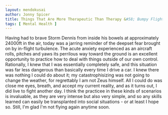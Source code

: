 ```yaml
---
layout: mendokusai
author: Jonny Spicer
title: Things That Are More Therapeutic Than Therapy &#58; Bumpy Flights
tags: [ Mental Health ]
---
```

Having had to brave Storm Dennis from inside his bowels at approximately 24000ft in the air,
today was a jarring reminder of the deepset fear brought on by in-flight turbulence. The acute anxiety experienced as an aircraft rolls, pitches and yaws its perrilous way toward the ground
is an excellent opportunity to practice how to deal with things outside of our own control. Rationally, I knew that I was essentially completely safe, and this situation was far less dangerous than
basically every time I drive a car. I knew there was nothing I could do about it; my catastrophisizing was not going to change the weather, for regrettably I am not Zeus himself. All I could do was
close me eyes, breath, and accept my current reality, and as it turns out, I did live to fight another day. I think the practicee in these kinds of scenarios is invaluable, as they are very intense
but also very simple, and so any skills learned can easily be transplanted into social situations - or at least I hope so. Still, I'm glad I'm not flying again anytime soon.

